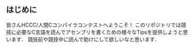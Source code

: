 ## はじめに
皆さんHCCC/人間Cコンパイラコンテストへようこそ！
このリポジトリでは競技に必要なC言語を読んでアセンブリを書くための様々なTipsを提供しようと思います．
競技前や競技中に読んで助けにして欲しいなと思います．
